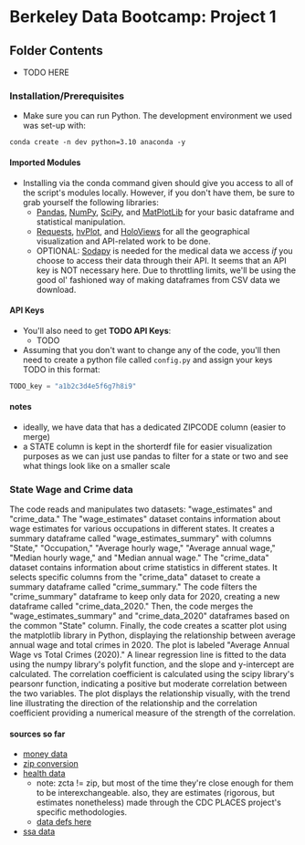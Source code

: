 # Berkeley Data Bootcamp: Project 1

## Folder Contents
- TODO HERE

### Installation/Prerequisites
- Make sure you can run Python. The development environment we used was set-up with:
```
conda create -n dev python=3.10 anaconda -y
```
#### Imported Modules
- Installing via the conda command given should give you access to all of the script's modules locally. However, if you don't have them, be sure to grab yourself the following libraries:
  - [Pandas](https://pandas.pydata.org/docs/getting_started/install.html), [NumPy](https://numpy.org/install/), [SciPy](https://scipy.org/install/), and [MatPlotLib](https://matplotlib.org/stable/users/installing/index.html) for your basic dataframe and statistical manipulation.
  - [Requests](https://requests.readthedocs.io/en/latest/), [hvPlot](https://hvplot.holoviz.org/getting_started/installation.html), and [HoloViews](https://holoviews.org/install.html) for all the geographical visualization and API-related work to be done.
  - OPTIONAL: [Sodapy](https://pypi.org/project/sodapy/) is needed for the medical data we access *if* you choose to access their data through their API. It seems that an API key is NOT necessary here. Due to throttling limits, we'll be using the good ol' fashioned way of making dataframes from CSV data we download.
#### API Keys
- You'll also need to get **TODO API Keys**:
  - TODO
- Assuming that you don't want to change any of the code, you'll then need to create a python file called `config.py` and assign your keys TODO in this format:
```python
TODO_key = "a1b2c3d4e5f6g7h8i9"
```

#### notes
- ideally, we have data that has a dedicated ZIPCODE column (easier to merge)
- a STATE column is kept in the shorterdf file for easier visualization purposes as we can just use pandas to filter for a state or two and see what things look like on a smaller scale

### State Wage and Crime data
The code reads and manipulates two datasets: "wage_estimates" and "crime_data." The "wage_estimates" dataset contains information about wage estimates for various occupations in different states. It creates a summary dataframe called "wage_estimates_summary" with columns "State," "Occupation," "Average hourly wage," "Average annual wage," "Median hourly wage," and "Median annual wage." The "crime_data" dataset contains information about crime statistics in different states. It selects specific columns from the "crime_data" dataset to create a summary dataframe called "crime_summary." The code filters the "crime_summary" dataframe to keep only data for 2020, creating a new dataframe called "crime_data_2020." Then, the code merges the "wage_estimates_summary" and "crime_data_2020" dataframes based on the common "State" column.
Finally, the code creates a scatter plot using the matplotlib library in Python, displaying the relationship between average annual wage and total crimes in 2020. The plot is labeled "Average Annual Wage vs Total Crimes (2020)." A linear regression line is fitted to the data using the numpy library's polyfit function, and the slope and y-intercept are calculated. The correlation coefficient is calculated using the scipy library's pearsonr function, indicating a positive but moderate correlation between the two variables. The plot displays the relationship visually, with the trend line illustrating the direction of the relationship and the correlation coefficient providing a numerical measure of the strength of the correlation.


#### sources so far
- [money data](https://www.irs.gov/statistics/soi-tax-stats-individual-income-tax-statistics-2020-zip-code-data-soi)
- [zip conversion](https://simplemaps.com/data/us-zips)
- [health data](https://chronicdata.cdc.gov/500-Cities-Places/PLACES-ZCTA-Data-GIS-Friendly-Format-2022-release/kee5-23sr)
	- note: zcta != zip, but most of the time they're close enough for them to be interexchangeable. also, they are estimates (rigorous, but estimates nonetheless) made through the CDC PLACES project's specific methodologies.
	- [data defs here](https://www.cdc.gov/places/measure-definitions/)
- [ssa data](https://www.ssa.gov/policy/docs/statcomps/oasdi_zip/2020/index.html)
